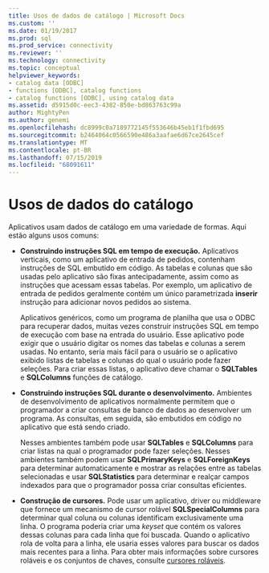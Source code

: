 ```yaml
---
title: Usos de dados de catálogo | Microsoft Docs
ms.custom: ''
ms.date: 01/19/2017
ms.prod: sql
ms.prod_service: connectivity
ms.reviewer: ''
ms.technology: connectivity
ms.topic: conceptual
helpviewer_keywords:
- catalog data [ODBC]
- functions [ODBC], catalog functions
- catalog functions [ODBC], using catalog data
ms.assetid: d5915d0c-eec3-4382-850e-bd863763c99a
author: MightyPen
ms.author: genemi
ms.openlocfilehash: dc8999c0a7189772145f553646b45eb1f1fbd695
ms.sourcegitcommit: b2464064c0566590e486a3aafae6d67ce2645cef
ms.translationtype: MT
ms.contentlocale: pt-BR
ms.lasthandoff: 07/15/2019
ms.locfileid: "68091611"
---
```

# <a name="uses-of-catalog-data"></a>Usos de dados do catálogo
Aplicativos usam dados de catálogo em uma variedade de formas. Aqui estão alguns usos comuns:  
  
-   **Construindo instruções SQL em tempo de execução.** Aplicativos verticais, como um aplicativo de entrada de pedidos, contenham instruções de SQL embutido em código. As tabelas e colunas que são usadas pelo aplicativo são fixas antecipadamente, assim como as instruções que acessam essas tabelas. Por exemplo, um aplicativo de entrada de pedidos geralmente contém um único parametrizada **inserir** instrução para adicionar novos pedidos ao sistema.  
  
     Aplicativos genéricos, como um programa de planilha que usa o ODBC para recuperar dados, muitas vezes construir instruções SQL em tempo de execução com base na entrada do usuário. Esse aplicativo pode exigir que o usuário digitar os nomes das tabelas e colunas a serem usadas. No entanto, seria mais fácil para o usuário se o aplicativo exibido listas de tabelas e colunas do qual o usuário pode fazer seleções. Para criar essas listas, o aplicativo deve chamar o **SQLTables** e **SQLColumns** funções de catálogo.  
  
-   **Construindo instruções SQL durante o desenvolvimento.** Ambientes de desenvolvimento de aplicativos normalmente permitem que o programador a criar consultas de banco de dados ao desenvolver um programa. As consultas, em seguida, são embutidos em código no aplicativo que está sendo criado.  
  
     Nesses ambientes também pode usar **SQLTables** e **SQLColumns** para criar listas na qual o programador pode fazer seleções. Nesses ambientes também podem usar **SQLPrimaryKeys** e **SQLForeignKeys** para determinar automaticamente e mostrar as relações entre as tabelas selecionadas e usar **SQLStatistics** para determinar e realçar campos indexados para que o programador possa criar consultas eficientes.  
  
-   **Construção de cursores.** Pode usar um aplicativo, driver ou middleware que fornece um mecanismo de cursor rolável **SQLSpecialColumns** para determinar qual coluna ou colunas identificam exclusivamente uma linha. O programa poderia criar uma *keyset* que contém os valores dessas colunas para cada linha que foi buscada. Quando o aplicativo rola de volta para a linha, ele usaria esses valores para buscar os dados mais recentes para a linha. Para obter mais informações sobre cursores roláveis e os conjuntos de chaves, consulte [cursores roláveis](../../../odbc/reference/develop-app/scrollable-cursors.md).

